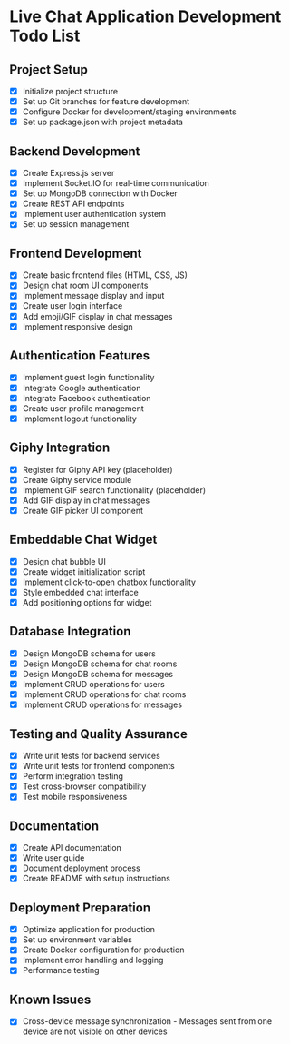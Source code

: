 # Live Chat Application Development Todo List

## Project Setup
- [x] Initialize project structure
- [x] Set up Git branches for feature development
- [x] Configure Docker for development/staging environments
- [x] Set up package.json with project metadata

## Backend Development
- [x] Create Express.js server
- [x] Implement Socket.IO for real-time communication
- [x] Set up MongoDB connection with Docker
- [x] Create REST API endpoints
- [x] Implement user authentication system
- [x] Set up session management

## Frontend Development
- [x] Create basic frontend files (HTML, CSS, JS)
- [x] Design chat room UI components
- [x] Implement message display and input
- [x] Create user login interface
- [x] Add emoji/GIF display in chat messages
- [x] Implement responsive design

## Authentication Features
- [x] Implement guest login functionality
- [x] Integrate Google authentication
- [x] Integrate Facebook authentication
- [x] Create user profile management
- [x] Implement logout functionality

## Giphy Integration
- [x] Register for Giphy API key (placeholder)
- [x] Create Giphy service module
- [x] Implement GIF search functionality (placeholder)
- [x] Add GIF display in chat messages
- [x] Create GIF picker UI component

## Embeddable Chat Widget
- [x] Design chat bubble UI
- [x] Create widget initialization script
- [x] Implement click-to-open chatbox functionality
- [x] Style embedded chat interface
- [x] Add positioning options for widget

## Database Integration
- [x] Design MongoDB schema for users
- [x] Design MongoDB schema for chat rooms
- [x] Design MongoDB schema for messages
- [x] Implement CRUD operations for users
- [x] Implement CRUD operations for chat rooms
- [x] Implement CRUD operations for messages

## Testing and Quality Assurance
- [x] Write unit tests for backend services
- [x] Write unit tests for frontend components
- [x] Perform integration testing
- [x] Test cross-browser compatibility
- [x] Test mobile responsiveness

## Documentation
- [x] Create API documentation
- [x] Write user guide
- [x] Document deployment process
- [x] Create README with setup instructions

## Deployment Preparation
- [x] Optimize application for production
- [x] Set up environment variables
- [x] Create Docker configuration for production
- [x] Implement error handling and logging
- [x] Performance testing

## Known Issues
- [x] Cross-device message synchronization - Messages sent from one device are not visible on other devices
